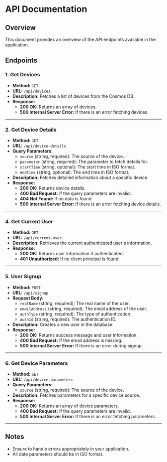 # API Documentation

## Overview
This document provides an overview of the API endpoints available in the application.

## Endpoints

### 1. Get Devices
- **Method:** `GET`
- **URL:** `/api/devices`
- **Description:** Fetches a list of devices from the Cosmos DB.
- **Response:**
  - **200 OK:** Returns an array of devices.
  - **500 Internal Server Error:** If there is an error fetching devices.

---

### 2. Get Device Details
- **Method:** `GET`
- **URL:** `/api/device-details`
- **Query Parameters:**
  - `source` (string, required): The source of the device.
  - `parameter` (string, required): The parameter to fetch details for.
  - `startTime` (string, optional): The start time in ISO format.
  - `endTime` (string, optional): The end time in ISO format.
- **Description:** Fetches detailed information about a specific device.
- **Response:**
  - **200 OK:** Returns device details.
  - **400 Bad Request:** If the query parameters are invalid.
  - **404 Not Found:** If no data is found.
  - **500 Internal Server Error:** If there is an error fetching device details.

---

### 4. Get Current User
- **Method:** `GET`
- **URL:** `/api/current-user`
- **Description:** Retrieves the current authenticated user's information.
- **Response:**
  - **200 OK:** Returns user information if authenticated.
  - **401 Unauthorized:** If no client principal is found.

---

### 5. User Signup
- **Method:** `POST`
- **URL:** `/api/signup`
- **Request Body:**
  - `realName` (string, required): The real name of the user.
  - `emailAddress` (string, required): The email address of the user.
  - `authType` (string, required): The type of authentication.
  - `authId` (string, required): The authentication ID.
- **Description:** Creates a new user in the database.
- **Response:**
  - **200 OK:** Returns success message and user information.
  - **400 Bad Request:** If the email address is missing.
  - **500 Internal Server Error:** If there is an error during signup.

---

### 6. Get Device Parameters
- **Method:** `GET`
- **URL:** `/api/device-parameters`
- **Query Parameters:**
  - `source` (string, required): The source of the device.
- **Description:** Fetches parameters for a specific device source.
- **Response:**
  - **200 OK:** Returns an array of device parameters.
  - **400 Bad Request:** If the query parameters are invalid.
  - **500 Internal Server Error:** If there is an error fetching parameters.

---

## Notes
- Ensure to handle errors appropriately in your application.
- All date parameters should be in ISO format.
